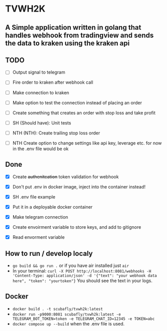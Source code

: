 # TVWH2K
## A Simple application written in golang that handles webhook from tradingview and sends the data to kraken using the kraken api

## TODO
- [ ] Output signal to telegram
- [ ] Fire order to kraken after webhook call
- [ ] Make connection to kraken
- [ ] Make option to test the connection instead of placing an order
- [ ] Create something that creates an order with stop loss and take profit

- [ ] SH (Should have): Unit tests
- [ ] NTH (NTH): Create trailing stop loss order
- [ ] NTH Create option to change settings like api key, leverage etc. for now in the .env file would be ok

## Done
- [x] Create ~~authenitcation~~ token validation for webhook
- [x] Don't put .env in docker image, inject into the container instead!
- [x] SH .env file example
- [x] Put it in a deployable docker container
- [x] Make telegram connection
- [x] Create envoirment variable to store keys, and add to gitignore
- [x] Read envorment variable


## How to run / develop localy
- `go build && go run .` or if you have air installed just `air`
- In your terminal: `curl -X POST http://localhost:8081/webhooks -H 'Content-Type: application/json' -d '{"text": "your webhook data here", "token": "yourtoken"}`
You should see the text in your logs.

## Docker
- `docker build . -t scubafly/tvwh2k:latest`
- `docker run -p9000:8081 scubafly/tvwh2k:latest -e TELEGRAM_BOT_TOKEN=token -e TELEGRAM_CHAT_ID=12345 -e TOKEN=abc`
- `docker compose up --build` when the .env file is used.
